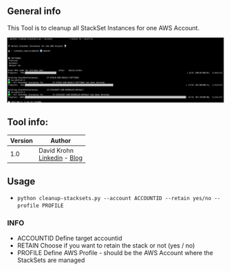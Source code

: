 ## General info
This Tool is to cleanup all StackSet Instances for one AWS Account.

![Example](static/example-output.png)

## Tool info:
|Version |Author  | 
--- | --- |
|1.0 | David Krohn </br> [Linkedin](https://www.linkedin.com/in/daknhh/) - [Blog](https://globaldatanet.com/blog/author/david-krohn)|


## Usage
- `python cleanup-stacksets.py --account ACCOUNTID --retain yes/no --profile PROFILE`

### INFO 

- ACCOUNTID
    Define target accountid
- RETAIN
    Choose if you want to retain the stack or not (yes / no)
- PROFILE
    Define AWS Profile - should be the AWS Account where the StackSets are managed